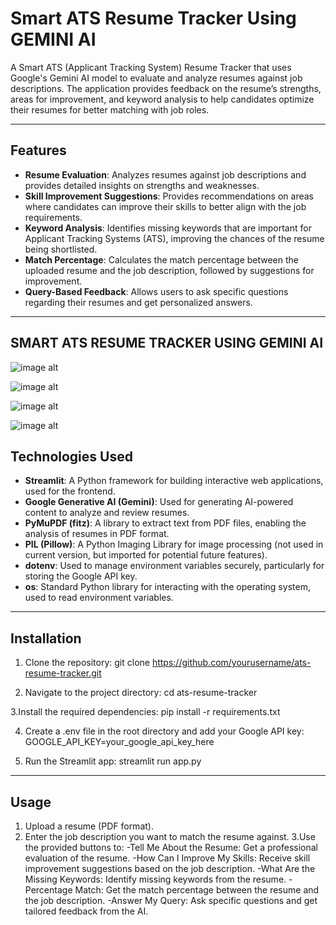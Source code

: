 # Smart ATS Resume Tracker Using GEMINI AI

A Smart ATS (Applicant Tracking System) Resume Tracker that uses Google's Gemini AI model to evaluate and analyze resumes against job descriptions. The application provides feedback on the resume’s strengths, areas for improvement, and keyword analysis to help candidates optimize their resumes for better matching with job roles.

---

## Features

- **Resume Evaluation**: Analyzes resumes against job descriptions and provides detailed insights on strengths and weaknesses.
- **Skill Improvement Suggestions**: Provides recommendations on areas where candidates can improve their skills to better align with the job requirements.
- **Keyword Analysis**: Identifies missing keywords that are important for Applicant Tracking Systems (ATS), improving the chances of the resume being shortlisted.
- **Match Percentage**: Calculates the match percentage between the uploaded resume and the job description, followed by suggestions for improvement.
- **Query-Based Feedback**: Allows users to ask specific questions regarding their resumes and get personalized answers.

---

## SMART ATS RESUME TRACKER USING GEMINI AI

![image alt](https://github.com/psomkar01/Smart-ATS-Resume-Tracker-Using-LLM/blob/8848ea920a697b1b1945e2aa6e6b9c931bcef9fb/ats%201.png)

![image alt](https://github.com/psomkar01/Smart-ATS-Resume-Tracker-Using-LLM/blob/8848ea920a697b1b1945e2aa6e6b9c931bcef9fb/ats%202.png)

![image alt](https://github.com/psomkar01/Smart-ATS-Resume-Tracker-Using-LLM/blob/8848ea920a697b1b1945e2aa6e6b9c931bcef9fb/ats%203.png)

![image alt](https://github.com/psomkar01/Smart-ATS-Resume-Tracker-Using-LLM/blob/8848ea920a697b1b1945e2aa6e6b9c931bcef9fb/ats%204.png)

## Technologies Used

- **Streamlit**: A Python framework for building interactive web applications, used for the frontend.
- **Google Generative AI (Gemini)**: Used for generating AI-powered content to analyze and review resumes.
- **PyMuPDF (fitz)**: A library to extract text from PDF files, enabling the analysis of resumes in PDF format.
- **PIL (Pillow)**: A Python Imaging Library for image processing (not used in current version, but imported for potential future features).
- **dotenv**: Used to manage environment variables securely, particularly for storing the Google API key.
- **os**: Standard Python library for interacting with the operating system, used to read environment variables.

---

## Installation

1. Clone the repository:
   git clone https://github.com/yourusername/ats-resume-tracker.git

2. Navigate to the project directory:
   cd ats-resume-tracker

3.Install the required dependencies:
   pip install -r requirements.txt

4. Create a .env file in the root directory and add your Google API key:
   GOOGLE_API_KEY=your_google_api_key_here

5. Run the Streamlit app:
   streamlit run app.py

---

## Usage

1. Upload a resume (PDF format).
2. Enter the job description you want to match the resume against.
3.Use the provided buttons to:
  -Tell Me About the Resume: Get a professional evaluation of the resume.
  -How Can I Improve My Skills: Receive skill improvement suggestions based on the job     description.
  -What Are the Missing Keywords: Identify missing keywords from the resume.
  -Percentage Match: Get the match percentage between the resume and the job description.
  -Answer My Query: Ask specific questions and get tailored feedback from the AI.

  
